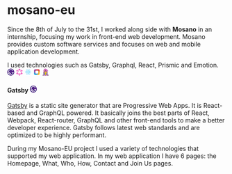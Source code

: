 # mosano-eu

Since the 8th of July to the 31st, I worked along side with **Mosano** in an internship, focusing my work in front-end web development. Mosano provides custom software services and focuses on web and mobile application development.

I used technologies such as Gatsby, Graphql, React, Prismic and Emotion.
[![gatsby logo](/gatsby-logo.png)](https://www.gatsbyjs.org/docs "Documentation") 
[![graphql logo](GraphQL_Logo.svg.png)](https://graphql.org/learn "Documentation")
[![react logo](React.js_logo-512.png)](https://reactjs.org/docs/getting-started.html#learn-react "Documentation")
[![Prismic logo](prismic-logo.png)](https://prismic.io/docs "Documentation")
[![Emotion logo](emotion-logo.png)](https://emotion.sh/docs/introduction "Documentation")


#### Gatsby [![gatsby logo](/gatsby-logo.png)](https://www.gatsbyjs.org/docs "Documentation") 

  [Gatsby](https://www.gatsbyjs.org/) is a static site generator that are Progressive Web Apps. It is React-based and GraphQL powered. It basically joins the best parts of React, Webpack, React-router, GraphQL and other front-end tools to make a better developer experience. Gatsby follows latest web standards and are optimized to be highly performant.
 

During my Mosano-EU project I used a variety of technologies that supported my web application. In my web application I have 6 pages: the Homepage, What, Who, How, Contact and Join Us pages.
